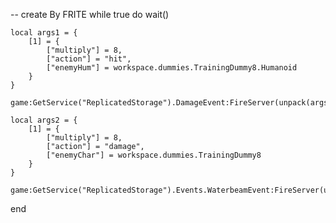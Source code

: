 -- create By FRITE
while true do
    wait()
    
    local args1 = {
        [1] = {
            ["multiply"] = 8,
            ["action"] = "hit",
            ["enemyHum"] = workspace.dummies.TrainingDummy8.Humanoid
        }
    }

    game:GetService("ReplicatedStorage").DamageEvent:FireServer(unpack(args1))

    local args2 = {
        [1] = {
            ["multiply"] = 8,
            ["action"] = "damage",
            ["enemyChar"] = workspace.dummies.TrainingDummy8
        }
    }

    game:GetService("ReplicatedStorage").Events.WaterbeamEvent:FireServer(unpack(args2))
end
